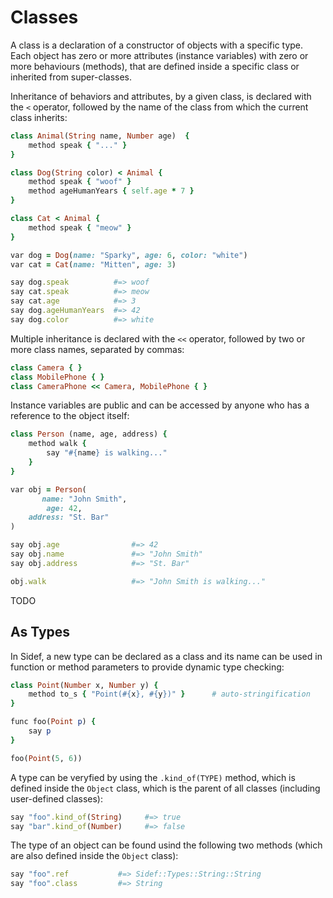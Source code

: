 # Classes

A class is a declaration of a constructor of objects with a specific type. Each object has zero or more attributes (instance variables) with zero or more behaviours (methods), that are defined inside a specific class or inherited from super-classes.

Inheritance of behaviors and attributes, by a given class, is declared with the `<` operator, followed by the name of the class from which the current class inherits:

```ruby
class Animal(String name, Number age)  {
    method speak { "..." }
}

class Dog(String color) < Animal {
    method speak { "woof" }
    method ageHumanYears { self.age * 7 }
}

class Cat < Animal {
    method speak { "meow" }
}

var dog = Dog(name: "Sparky", age: 6, color: "white")
var cat = Cat(name: "Mitten", age: 3)

say dog.speak          #=> woof
say cat.speak          #=> meow
say cat.age            #=> 3
say dog.ageHumanYears  #=> 42
say dog.color          #=> white
```

Multiple inheritance is declared with the `<<` operator, followed by two or more class names, separated by commas:

```ruby
class Camera { }
class MobilePhone { }
class CameraPhone << Camera, MobilePhone { }
```

Instance variables are public and can be accessed by anyone who has a reference to the object itself:

```ruby
class Person (name, age, address) {
    method walk {
        say "#{name} is walking..."
    }
}

var obj = Person(
       name: "John Smith",
        age: 42,
    address: "St. Bar"
)

say obj.age                #=> 42
say obj.name               #=> "John Smith"
say obj.address            #=> "St. Bar"

obj.walk                   #=> "John Smith is walking..."
```

TODO
## As Types

In Sidef, a new type can be declared as a class and its name can be used in function or method parameters to provide dynamic type checking:

```ruby
class Point(Number x, Number y) {
    method to_s { "Point(#{x}, #{y})" }      # auto-stringification
}

func foo(Point p) {
    say p
}

foo(Point(5, 6))
```

A type can be veryfied by using the `.kind_of(TYPE)` method, which is defined inside the `Object` class, which is the parent of all classes (including user-defined classes):

```ruby
say "foo".kind_of(String)     #=> true
say "bar".kind_of(Number)     #=> false
```

The type of an object can be found usind the following two methods (which are also defined inside the `Object` class):

```ruby
say "foo".ref           #=> Sidef::Types::String::String
say "foo".class         #=> String
```
